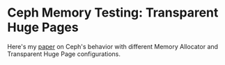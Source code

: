 # Ceph Memory Testing: Transparent Huge Pages

Here's my [paper](https://drive.google.com/drive/u/0/folders/0B2gTBZrkrnpZNlF5cmZRVmJRR1E?resourcekey=0-5h5FUOhz4-_NemjzV_ueUg) on Ceph's behavior with different Memory Allocator and Transparent Huge Page configurations.
